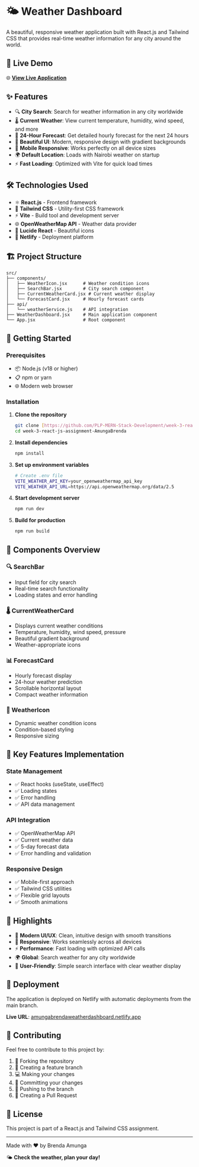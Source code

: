 # 🌤️ Weather Dashboard

A beautiful, responsive weather application built with React.js and Tailwind CSS that provides real-time weather information for any city around the world.

## 🚀 Live Demo

🌐 **[View Live Application](https://amungabrendaweatherdashboard.netlify.app)**

## ✨ Features

- 🔍 **City Search**: Search for weather information in any city worldwide
- 🌡️ **Current Weather**: View current temperature, humidity, wind speed, and more
- 📅 **24-Hour Forecast**: Get detailed hourly forecast for the next 24 hours
- 🎨 **Beautiful UI**: Modern, responsive design with gradient backgrounds
- 📱 **Mobile Responsive**: Works perfectly on all device sizes
- 🌍 **Default Location**: Loads with Nairobi weather on startup
- ⚡ **Fast Loading**: Optimized with Vite for quick load times

## 🛠️ Technologies Used

- ⚛️ **React.js** - Frontend framework
- 🎨 **Tailwind CSS** - Utility-first CSS framework
- ⚡ **Vite** - Build tool and development server
- 🌐 **OpenWeatherMap API** - Weather data provider
- 🎯 **Lucide React** - Beautiful icons
- 🚀 **Netlify** - Deployment platform

## 🏗️ Project Structure

```
src/
├── components/
│   ├── WeatherIcon.jsx      # Weather condition icons
│   ├── SearchBar.jsx        # City search component
│   ├── CurrentWeatherCard.jsx # Current weather display
│   └── ForecastCard.jsx     # Hourly forecast cards
├── api/
│   └── weatherService.js    # API integration
├── WeatherDashboard.jsx     # Main application component
└── App.jsx                  # Root component
```

## 🚀 Getting Started

### Prerequisites

- 📦 Node.js (v18 or higher)
- 📋 npm or yarn
- 🌐 Modern web browser

### Installation

1. **Clone the repository**
   ```bash
   git clone [https://github.com/PLP-MERN-Stack-Development/week-3-react-js-assignment-AmungaBrenda.git]
   cd week-3-react-js-assignment-AmungaBrenda
   ```

2. **Install dependencies**
   ```bash
   npm install
   ```

3. **Set up environment variables**
   ```bash
   # Create .env file
   VITE_WEATHER_API_KEY=your_openweathermap_api_key
   VITE_WEATHER_API_URL=https://api.openweathermap.org/data/2.5
   ```

4. **Start development server**
   ```bash
   npm run dev
   ```

5. **Build for production**
   ```bash
   npm run build
   ```

## 📱 Components Overview

### 🔍 SearchBar
- Input field for city search
- Real-time search functionality
- Loading states and error handling

### 🌡️ CurrentWeatherCard
- Displays current weather conditions
- Temperature, humidity, wind speed, pressure
- Beautiful gradient background
- Weather-appropriate icons

### 📊 ForecastCard
- Hourly forecast display
- 24-hour weather prediction
- Scrollable horizontal layout
- Compact weather information

### 🎨 WeatherIcon
- Dynamic weather condition icons
- Condition-based styling
- Responsive sizing

## 🎯 Key Features Implementation

### State Management
- ✅ React hooks (useState, useEffect)
- ✅ Loading states
- ✅ Error handling
- ✅ API data management

### API Integration
- ✅ OpenWeatherMap API
- ✅ Current weather data
- ✅ 5-day forecast data
- ✅ Error handling and validation

### Responsive Design
- ✅ Mobile-first approach
- ✅ Tailwind CSS utilities
- ✅ Flexible grid layouts
- ✅ Smooth animations

## 🌟 Highlights

- 🎨 **Modern UI/UX**: Clean, intuitive design with smooth transitions
- 📱 **Responsive**: Works seamlessly across all devices
- ⚡ **Performance**: Fast loading with optimized API calls
- 🌍 **Global**: Search weather for any city worldwide
- 🎯 **User-Friendly**: Simple search interface with clear weather display

## 🚀 Deployment

The application is deployed on Netlify with automatic deployments from the main branch.

**Live URL**: [amungabrendaweatherdashboard.netlify.app](https://amungabrendaweatherdashboard.netlify.app)

## 🤝 Contributing

Feel free to contribute to this project by:
1. 🍴 Forking the repository
2. 🌿 Creating a feature branch
3. 💻 Making your changes
4. 📝 Committing your changes
5. 🚀 Pushing to the branch
6. 🔄 Creating a Pull Request

## 📄 License

This project is part of a React.js and Tailwind CSS assignment.

---

Made with ❤️ by Brenda Amunga

🌤️ **Check the weather, plan your day!**
